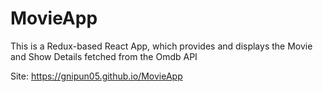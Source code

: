 # MovieApp
This is a Redux-based React App, which provides and displays the Movie and Show Details fetched from the Omdb API

Site: https://gnipun05.github.io/MovieApp
